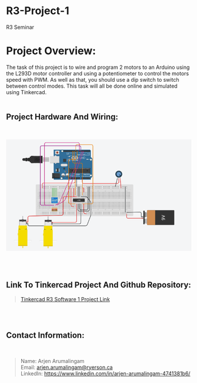 # R3-Project-1
R3 Seminar
# Project Overview: # 

The task of this project is to wire and program 2 motors to an Arduino using the L293D motor controller and using a potentiometer to control the motors speed with PWM. As well as that, you should use a dip switch to switch between control modes. This task will all be done online and simulated using Tinkercad. 
<br>
<br>

## Project Hardware And Wiring: ##

<br>

![Hardware And Wiring!](https://github.com/ArjenArumalingam/R3-Project-1/blob/master/P3%20PIC.PNG)

<br>
<br>

## Link To Tinkercad Project And Github Repository: ##

>[Tinkercad R3 Software 1 Project Link](https://www.tinkercad.com/things/ksCBHwothhI "Arjen Arumalingam r3 software project 1 Link")

<br>
<br>

 ## Contact Information: ##
<br>

>Name: Arjen Arumalingam <br>
>Email: arjen.arumalingam@ryerson.ca <br>
>LinkedIn: https://www.linkedin.com/in/arjen-arumalingam-4741381b6/
